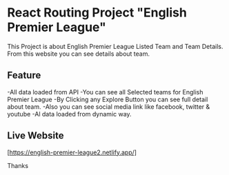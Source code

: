 # React Routing Project "English Premier League"

This Project is about English Premier League Listed Team and Team Details. From this website you can see details about team.
## Feature
-All data loaded from API
-You can see all Selected teams for English Premier League
-By Clicking any Explore Button you can see full detail about team.
-Also you can see social media link like facebook, twitter & youtube
-Al data loaded from dynamic way.

## Live Website
[https://english-premier-league2.netlify.app/]

Thanks